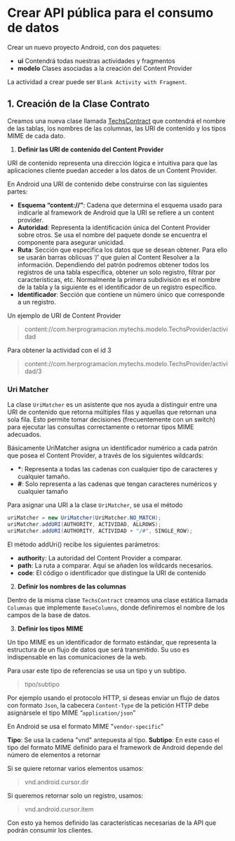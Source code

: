 # Crear API pública para el consumo de datos

Crear un nuevo proyecto Android, con dos paquetes:
* __ui__ Contendrá todas nuestras actividades y fragmentos
* __modelo__  Clases asociadas a la creación del Content Provider

La actividad a crear puede ser `Blank Activity with Fragment`.

## 1. Creación de la Clase Contrato 

Creamos una nueva clase llamada [TechsContract](../app/src/main/java/com/example/jocode/mytechs/model/TechsContract.java) que contendrá el nombre de las tablas, los nombres de las columnas, las URI de contenido y los tipos MIME de cada dato.

1. **Definir las URI de contenido del Content Provider**

URI de contenido representa una dirección lógica e intuitiva para que las aplicaciones cliente puedan acceder a los datos de un Content Provider.

En Android una URI de contenido debe construirse con las siguientes partes:

* __Esquema “content://”__: Cadena que determina el esquema usado para indicarle al framework de Android que la URI se refiere a un content provider.
* __Autoridad__: Representa la identificación única del Content Provider sobre otros. Se usa el nombre del paquete donde se encuentra el componente para asegurar unicidad.
* __Ruta__: Sección que especifica los datos que se desean obtener. Para ello se usarán barras oblicuas ‘/’ que guíen al Content Resolver a la información. Dependiendo del patrón podremos obtener todos los registros de una tabla específica, obtener un solo registro, filtrar por características, etc. Normalmente la primera subdivisión es el nombre de la tabla y la siguiente es el identificador de un registro específico.
* __Identificador__: Sección que contiene un número único que corresponde a un registro.

Un ejemplo de URI de Content Provider
> content://com.herprogramacion.mytechs.modelo.TechsProvider/actividad

Para obtener la actividad con el id 3
> content://com.herprogramacion.mytechs.modelo.TechsProvider/actividad/3

### Uri Matcher 

La clase `UriMatcher` es un asistente que nos ayuda a distinguir entre una URI de contenido que retorna múltiples filas y aquellas que retornan una sola fila. Esto permite tomar decisiones (frecuentemente con un switch) para ejecutar las consultas correctamente o retornar tipos MIME adecuados.

Básicamente UriMatcher asigna un identificador numérico a cada patrón que posea el Content Provider, a través de los siguientes wildcards:

- **\***: Representa a todas las cadenas con cualquier tipo de caracteres y cualquier tamaño.
- **#**: Solo representa a las cadenas que tengan caracteres numéricos y cualquier tamaño

Para asignar una URI a la clase `UriMatcher`, se usa el método 

```java 
uriMatcher = new UriMatcher(UriMatcher.NO_MATCH);
uriMatcher.addURI(AUTHORITY, ACTIVIDAD, ALLROWS);
uriMatcher.addURI(AUTHORITY, ACTIVIDAD + "/#", SINGLE_ROW);
```

El método addUri() recibe los siguientes parámetros:

- **authorit**y: La autoridad del Content Provider a comparar.
- **path**: La ruta a comparar. Aquí se añaden los wildcards necesarios.
- **code**: El código o identificador que distingue la URI de contenido


2. **Definir los nombres de las columnas**

Dentro de la misma clase `TechsContract` creamos una clase estática llamada `Columnas` que implemente `BaseColumns`, donde definiremos el nombre de los campos de la base de datos. 

3. **Definir los tipos MIME**

Un tipo MIME es un identificador de formato estándar, que representa la estructura de un flujo de datos que será transmitido. Su uso es indispensable en las comunicaciones de la web.

Para usar este tipo de referencias se usa un tipo y un subtipo.

> tipo/subtipo

Por ejemplo usando el protocolo HTTP, si deseas enviar un flujo de datos con formato `Json`, la cabecera `Content-Type` de la petición HTTP debe asignársele el tipo MIME “`application/json`”

En Android se usa el formato MIME "`vendor-specific`"

**Tipo**: Se usa la cadena "vnd" antepuesta al tipo.
**Subtipo**: En este caso el tipo del formato MIME definido para el framework de Android depende del número de elementos a retornar

Si se quiere retornar varios elementos usamos:
> vnd.android.cursor.dir 

Si queremos retornar solo un registro, usamos:
> vnd.android.cursor.item

Con esto ya hemos definido las características necesarias de la API que podrán consumir los clientes.